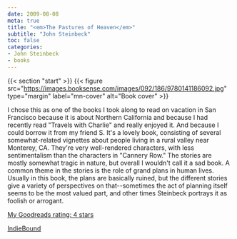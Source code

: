 ```yaml
---
date: 2009-08-08
meta: true
title: "<em>The Pastures of Heaven</em>"
subtitle: "John Steinbeck"
toc: false
categories:
- John Steinbeck
- books
---
```


{{< section "start" >}}
{{< figure src="https://images.booksense.com/images/092/186/9780141186092.jpg" type="margin" label="mn-cover" alt="Book cover" >}}

I chose this as one of the books I took along to read on vacation in San Francisco because it is about Northern California and because I had recently read "Travels with Charlie" and really enjoyed it. And because I could borrow it from my friend S. It's a lovely book, consisting of several somewhat-related vignettes about people living in a rural valley near Monterey, CA. They're very well-rendered characters, with less sentimentalism than the characters in "Cannery Row." The stories are mostly somewhat tragic in nature, but overall I wouldn't call it a sad book. A common theme in the stories is the role of grand plans in human lives. Usually in this book, the plans are basically ruined, but the different stories give a variety of perspectives on that--sometimes the act of planning itself seems to be the most valued part, and other times Steinbeck portrays it as foolish or arrogant. 

[My Goodreads rating: 4 stars](https://www.goodreads.com/review/show/70078943)  

[IndieBound](https://www.indiebound.org/book/9780141186092)
